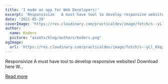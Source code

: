 ```yaml
---
title: 'I made an app for Web Developers!'
excerpt: 'Responsivize   A must have tool to develop responsive websites!   Download here            W...'
date: '2021-05-29'
coverImage: 'https://res.cloudinary.com/practicaldev/image/fetch/s--yLl_KXqz--/c_imagga_scale,f_auto,fl_progressive,h_420,q_auto,w_1000/https://dev-to-uploads.s3.amazonaws.com/uploads/articles/549s675ezuen8f3rp1yz.png'
author:
  name: Koders
  picture: "assets/blog/authors/koders.png"
ogImage:
  url: 'https://res.cloudinary.com/practicaldev/image/fetch/s--yLl_KXqz--/c_imagga_scale,f_auto,fl_progressive,h_420,q_auto,w_1000/https://dev-to-uploads.s3.amazonaws.com/uploads/articles/549s675ezuen8f3rp1yz.png'
---
```


Responsivize   A must have tool to develop responsive websites!   Download here            W...

[Read more](https://dev.to/virejdasani/i-made-an-app-for-web-developers-323l)
